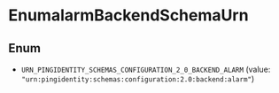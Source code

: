 

# EnumalarmBackendSchemaUrn

## Enum


* `URN_PINGIDENTITY_SCHEMAS_CONFIGURATION_2_0_BACKEND_ALARM` (value: `"urn:pingidentity:schemas:configuration:2.0:backend:alarm"`)



